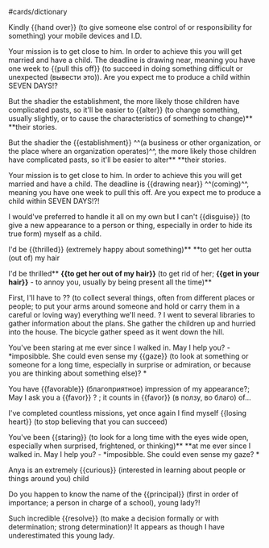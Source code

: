 #cards/dictionary 

Kindly {{hand over}} (to give someone else control of or responsibility for something) your mobile devices and I.D.

Your mission is to get close to him. In order to achieve this you will get married and have a child. The deadline is drawing near, meaning you have one week to {{pull this off}} (to succeed in doing something difficult or unexpected (вывести это)). Are you expect me to produce a child within SEVEN DAYS!? <!--SR:!2024-02-28,36,287--> 

But the shadier the establishment, the more likely those children have complicated pasts, so it'll be easier to {{alter}} (to change something, usually slightly, or to cause the characteristics of something to change)** **their stories.

But the shadier the {{establishment}} ^^(a business or other organization, or the place where an organization operates)^^, the more likely those children have complicated pasts, so it'll be easier to alter** **their stories. <!--SR:!2024-03-04,47,297-->

Your mission is to get close to him. In order to achieve this you will get married and have a child. The deadline is {{drawing near}} ^^(coming)^^, meaning you have one week to pull this off. Are you expect me to produce a child within SEVEN DAYS!?! <!--SR:!2024-02-07,26,284-->

I would've preferred to handle it all on my own but I can't {{disguise}} (to give a new appearance to a person or thing, especially in order to hide its true form) myself as a child. 

I'd be {{thrilled}} (extremely happy about something)** **to get her outta (out of) my hair <!--SR:!2024-02-26,43,294--> 

I'd be thrilled** **{{**to get her out of my hair**}}** (to get rid of her; **{{**get in your hair**}}** - to annoy you, usually by being present all the time)** 

First, I'll have to ?? (to collect several things, often from different places or people; to put your arms around someone and hold or carry them in a careful or loving way) everything we'll need.
?
I went to several libraries to gather information about the plans.
She gather the children up and hurried into the house.
The bicycle gather speed as it went down the hill. <!--SR:!2024-01-29,4,290-->

You've been staring at me ever since I walked in. May I help you? - *imposibble. She could even sense my {{gaze}} (to look at something or someone for a long time, especially in surprise or admiration, or because you are thinking about something else)? * <!--SR:!2024-03-08,45,304-->

You have {{favorable}} (благоприятное) impression of my appearance?; May I ask you a {{favor}} ? ; it counts in {{favor}} (в ползу, во благо) of... <!--SR:!2024-02-03,24,277!2000-01-01,1,250!2024-02-02,8,268-->

I've completed countless missions, yet once again I find myself {{losing heart}} (to stop believing that you can succeed) <!--SR:!2024-01-26,4,288--> 

You've been {{staring}} (to look for a long time with the eyes wide open, especially when surprised, frightened, or thinking)** **at me ever since I walked in. May I help you? - *imposibble. She could even sense my gaze? * <!--SR:!2024-02-21,43,290-->

Anya is an extremely {{curious}} (interested in learning about people or things around you) child

Do you happen to know the name of the {{principal}} (first in order of importance; a person in charge of a school), young lady?!

Such incredible {{resolve}} (to make a decision formally or with determination; strong determination)! It appears as though I have underestimated this young lady. 